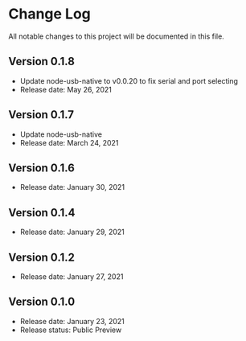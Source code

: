 # Change Log
All notable changes to this project will be documented in this file.

## Version 0.1.8
- Update node-usb-native to v0.0.20 to fix serial and port selecting
- Release date: May 26, 2021

## Version 0.1.7
- Update node-usb-native
- Release date: March 24, 2021

## Version 0.1.6
- Release date: January 30, 2021

## Version 0.1.4
- Release date: January 29, 2021

## Version 0.1.2
- Release date: January 27, 2021

## Version 0.1.0

- Release date: January 23, 2021
- Release status: Public Preview
